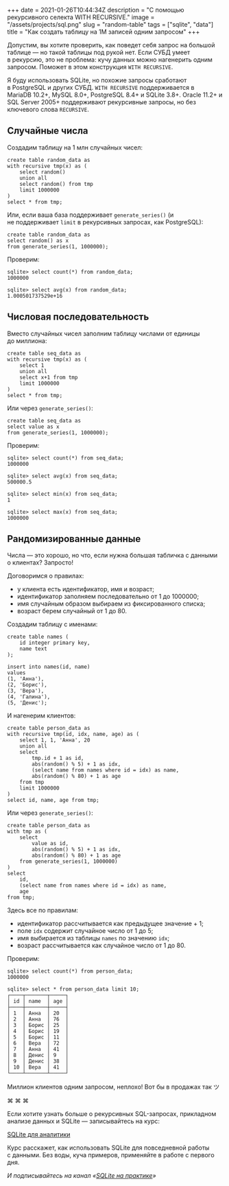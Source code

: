 +++
date = 2021-01-26T10:44:34Z
description = "С помощью рекурсивного селекта WITH RECURSIVE."
image = "/assets/projects/sql.png"
slug = "random-table"
tags = ["sqlite", "data"]
title = "Как создать таблицу на 1М записей одним запросом"
+++

Допустим, вы хотите проверить, как поведет себя запрос на большой таблице — но такой таблицы под рукой нет. Если СУБД умеет в рекурсию, это не проблема: кучу данных можно нагенерить одним запросом. Поможет в этом конструкция `WITH RECURSIVE`.

Я буду использовать SQLite, но похожие запросы сработают в PostgreSQL и других СУБД. `WITH RECURSIVE` поддерживается в MariaDB 10.2+, MySQL 8.0+, PostgreSQL 8.4+ и SQLite 3.8+. Oracle 11.2+ и SQL Server 2005+ поддерживают рекурсивные запросы, но без ключевого слова `RECURSIVE`.

## Случайные числа

Создадим таблицу на 1 млн случайных чисел:

```
create table random_data as
with recursive tmp(x) as (
    select random()
    union all
    select random() from tmp
    limit 1000000
)
select * from tmp;
```

Или, если ваша база поддерживает `generate_series()` (и не поддерживает `limit` в рекурсивных запросах, как PostgreSQL):

```
create table random_data as
select random() as x
from generate_series(1, 1000000);
```

Проверим:

```
sqlite> select count(*) from random_data;
1000000

sqlite> select avg(x) from random_data;
1.000501737529e+16
```

## Числовая последовательность

Вместо случайных чисел заполним таблицу числами от единицы до миллиона:

```
create table seq_data as
with recursive tmp(x) as (
    select 1
    union all
    select x+1 from tmp
    limit 1000000
)
select * from tmp;
```

Или через `generate_series()`:

```
create table seq_data as
select value as x
from generate_series(1, 1000000);
```

Проверим:

```
sqlite> select count(*) from seq_data;
1000000

sqlite> select avg(x) from seq_data;
500000.5

sqlite> select min(x) from seq_data;
1

sqlite> select max(x) from seq_data;
1000000
```

## Рандомизированные данные

Числа — это хорошо, но что, если нужна большая табличка с данными о клиентах? Запросто!

Договоримся о правилах:

- у клиента есть идентификатор, имя и возраст;
- идентификатор заполняем последовательно от 1 до 1000000;
- имя случайным образом выбираем из фиксированного списка;
- возраст берем случайный от 1 до 80.

Создадим таблицу с именами:

```
create table names (
    id integer primary key,
    name text
);

insert into names(id, name)
values
(1, 'Анна'),
(2, 'Борис'),
(3, 'Вера'),
(4, 'Галина'),
(5, 'Денис');
```

И нагенерим клиентов:

```
create table person_data as
with recursive tmp(id, idx, name, age) as (
    select 1, 1, 'Анна', 20
    union all
    select
        tmp.id + 1 as id,
        abs(random() % 5) + 1 as idx,
        (select name from names where id = idx) as name,
        abs(random() % 80) + 1 as age
    from tmp
    limit 1000000
)
select id, name, age from tmp;
```

Или через `generate_series()`:

```
create table person_data as
with tmp as (
    select
        value as id,
        abs(random() % 5) + 1 as idx,
        abs(random() % 80) + 1 as age
    from generate_series(1, 1000000)
)
select
    id,
    (select name from names where id = idx) as name,
    age
from tmp;
```

Здесь все по правилам:

- идентификатор рассчитывается как предыдущее значение + 1;
- поле `idx` содержит случайное число от 1 до 5;
- имя выбирается из таблицы `names` по значению `idx`;
- возраст рассчитывается как случайное число от 1 до 80.

Проверим:

```
sqlite> select count(*) from person_data;
1000000

sqlite> select * from person_data limit 10;
┌────┬───────┬─────┐
│ id │ name  │ age │
├────┼───────┼─────┤
│ 1  │ Анна  │ 20  │
│ 2  │ Анна  │ 76  │
│ 3  │ Борис │ 25  │
│ 4  │ Борис │ 19  │
│ 5  │ Борис │ 11  │
│ 6  │ Вера  │ 72  │
│ 7  │ Анна  │ 41  │
│ 8  │ Денис │ 9   │
│ 9  │ Денис │ 38  │
│ 10 │ Вера  │ 41  │
└────┴───────┴─────┘
```

Миллион клиентов одним запросом, неплохо! Вот бы в продажах так ツ

<p class="align-center">⌘&nbsp;⌘&nbsp;⌘</p>

Если хотите узнать больше о рекурсивных SQL-запросах, прикладном анализе данных и SQLite — записывайтесь на курс:

<p class="big">
<a href="/sqlite-course/">SQLite для аналитики</a>
</p>

Курс расскажет, как использовать SQLite для повседневной работы с данными. Без воды, куча примеров, применяйте в работе с первого дня.

<div class="row">
<div class="col-xs-12 col-sm-10 col-md-8"><p><em>И подписывайтесь на канал <span class="nowrap"><i class="fas fa-database"></i> «<a href="https://t.me/sqliter">SQLite на практике</a>»</span></em></p></div>
</div>



